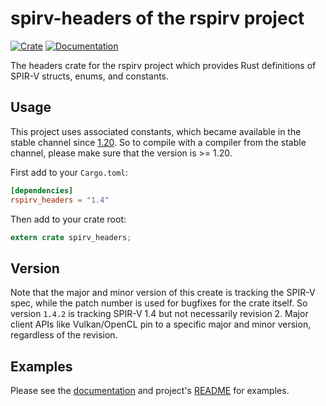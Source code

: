 spirv-headers of the rspirv project
===================================

[![Crate][img-crate-headers]][crate-headers]
[![Documentation][img-doc-headers]][doc-headers]

The headers crate for the rspirv project which provides Rust definitions of
SPIR-V structs, enums, and constants.

Usage
-----

This project uses associated constants, which became available in the stable channel
since [1.20][rust-1.20]. So to compile with a compiler from the stable channel,
please make sure that the version is >= 1.20.

First add to your `Cargo.toml`:

```toml
[dependencies]
rspirv_headers = "1.4"
```

Then add to your crate root:

```rust
extern crate spirv_headers;
```

Version
-------

Note that the major and minor version of this create is tracking the SPIR-V spec,
while the patch number is used for bugfixes for the crate itself. So version
`1.4.2` is tracking SPIR-V 1.4 but not necessarily revision 2. Major client APIs
like Vulkan/OpenCL pin to a specific major and minor version, regardless of the
revision.

Examples
--------

Please see the [documentation][doc-headers] and project's
[README][project-readme] for examples.

[img-crate-headers]: https://img.shields.io/crates/v/spirv_headers.svg
[img-doc-headers]: https://docs.rs/spirv_headers/badge.svg
[crate-headers]: https://crates.io/crates/spirv_headers
[doc-headers]: https://docs.rs/spirv_headers
[project-readme]: https://github.com/gfx-rs/rspirv/blob/master/README.md
[rust-1.20]: https://blog.rust-lang.org/2017/08/31/Rust-1.20.html
